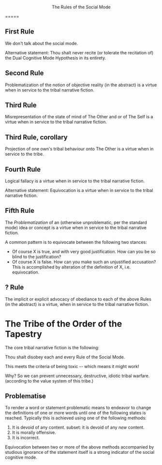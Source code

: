 <p align="center">The Rules of the Social Mode</p>
=====

## First Rule

We don't talk about the social mode.

Alternative statement: Thou shalt never recite (or tolerate the recitation of) the Dual Cognitive Mode Hypothesis in its entirety.

## Second Rule

Problematization of the notion of objective reality (in the abstract) is a virtue when in service to the tribal narrative fiction.

## Third Rule

Misrepresentation of the state of mind of The Other and or of The Self is a virtue when in service to the tribal narrative fiction.

## Third Rule, corollary

Projection of one own's tribal behaviour onto The Other is a virtue when in service to the tribe.

## Fourth Rule

Logical fallacy is a virtue when in service to the tribal narrative fiction.

Alternative statement: Equivocation is a virtue when in service to the tribal narrative fiction.

## Fifth Rule

The *Problematization* of an (otherwise unproblematic, per the standard mode) idea or concept is a virtue when in service to the tribal narrative fiction.

A common pattern is to equivocate between the following two stances:
- Of course X is true, and with very good justification. How can you be so blind to the justification?
- Of course X is false. How can you make such an unjustified accusation?
This is accomplished by alteration of the definition of X, i.e. equivocation.

## ? Rule

The implicit or explicit advocacy of obediance to each of the above Rules (in the abstract) is a virtue, when in service to the tribal narrative fiction.

# The Tribe of the Order of the Tapestry 

The core tribal narrative fiction is the following:

Thou shalt disobey each and every Rule of the Social Mode.

This meets the criteria of being toxic -- which means it might work!

Why? So we can prevent unnecessary, destructive, idiotic tribal warfare. (according to the value system of this tribe.)

## Problematise

To render a word or statement problematic means to endeavor to change the definitions of one or more words until one of the following states is reached. Typically this is achieved using one of the following methods:

1. It is devoid of any content.
   subset: it is devoid of any *new* content.
2. It is morally offensive.
3. It is incorrect.

Equivocation between two or more of the above methods accompanied by studious ignorance of the statement itself is a strong indicator of the social cognitive mode.
